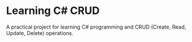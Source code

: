 # Learning C# CRUD

A practical project for learning C# programming and CRUD (Create, Read, Update, Delete) operations.
